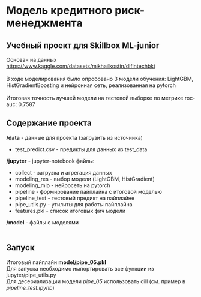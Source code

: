 # Модель кредитного риск-менеджмента
## Учебный проект для Skillbox ML-junior

Основан на данных https://www.kaggle.com/datasets/mikhailkostin/dlfintechbki<br>
<br>
В ходе моделирования было опробовано 3 модели обучения: LightGBM, HistGradientBoosting и нейронная сеть, реализованная на pytorch<br>
<br>
Итоговая точность лучшей модели на тестовой выборке по метрике roc-auc:
0.7587

## Содержание проекта
**/data** - данные для проекта (загрузить из источника)
* test_predict.csv - предикты для данных из test_data

**/jupyter** - jupyter-notebook файлы:
* collect - загрузка и агрегация данных
* modeling_res - выбор модели (LightGBM, HistGradient)
* modeling_mlp - нейросеть на pytorch
* pipeline - формирование пайплайна с итоговой моделью
* pipeline_test - тестовый предикт на пайплайне
* pipe_utils.py - утилиты для работы пайплайна
* features.pkl - список итоговых фич модели

**/model** - файлы с моделями
<br><br>
## Запуск
Итоговый пайплайн **model/pipe_05.pkl**<br>
Для запуска необходимо импортировать все функции из jupyter/pipe_utils.py<br>
Для десериализации модели *pipe_05* использовать dill (см. пример в *pipeline_test.ipynb*)
